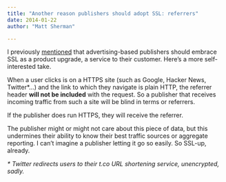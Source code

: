 ```yaml
---
title: "Another reason publishers should adopt SSL: referrers"
date: 2014-01-22
author: "Matt Sherman"

---
```


I previously [mentioned](http://clipperhouse.com/2013/12/15/publishers-and-ssl/) that advertising-based publishers should embrace SSL as a product upgrade, a service to their customer. Here’s a more self-interested take.

When a user clicks is on a HTTPS site (such as Google, Hacker News, Twitter*…) and the link to which they navigate is plain HTTP, the referrer header **will not be included** with the request. So a publisher that receives incoming traffic from such a site will be blind in terms or referrers.

If the publisher does run HTTPS, they will receive the referrer.

The publisher might or might not care about this piece of data, but this undermines their ability to know their best traffic sources or aggregate reporting. I can’t imagine a publisher letting it go so easily. So SSL-up, already.

_* Twitter redirects users to their t.co URL shortening service, unencrypted, sadly._
